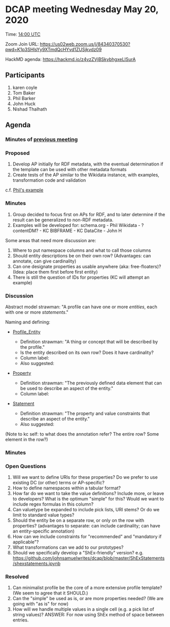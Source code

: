 
# DCAP meeting Wednesday May 20, 2020 

Time: [14:00 UTC](https://www.timeanddate.com/worldclock/fixedtime.html?msg=DCAP+May+20&iso=20200520T14&p1=1440&ah=1&am=30) 

Zoom Join URL:  https://us02web.zoom.us/j/84340370530?pwd=K1p3SHlsYy9XTmdQcHYvd1ZUSjkvdz09

HackMD agenda: https://hackmd.io/z4vzZVjBSkybhgxeLlSurA

## Participants

1. karen coyle
2. Tom Baker
3. Phil Barker
4. John Huck
5. Nishad Thalhath


## Agenda

### Minutes of [previous meeting](https://github.com/dcmi/dcap/blob/master/meetings/2020/202-05-06.dcap_zoom_call.md)

### Proposed
1. Develop AP initially for RDF metadata, with the eventual determination if the template can be used with other metadata formats
2. Create tests of the AP similar to the Wikidata instance, with examples, transformation code and validation

c.f. [Phil's example](https://github.com/dcmi/dcap/blob/master/prototypes/bookclub/ap.csv)

### Minutes

1. Group decided to focus first on APs for RDF, and to later determine if the result can be generalized to non-RDF metadata.
2. Examples will be developed for:
    schema.org - Phil
    Wikidata - ?
    contentDM? - KC
    BIBFRAME - KC
    DataCite - John H

Some areas that need more discussion are:

1. Where to put namespace columns and what to call those columns
2. Should entity descriptions be on their own row? (Advantages: can annotate, can give cardinality)
3. Can one designate properties as usable anywhere (aka: free-floaters)? (Idea: place them first before first entity)
4. There is still the question of IDs for properties (KC will attempt an example)

### Discussion

Abstract model strawman:
"A profile can have one or more *entities*, each with one or more *statements*." 

Naming and defining:
* [Profile_Entity](https://github.com/dcmi/dcap/issues/60)
  * Definition strawman: "A thing or concept that will be described by the profile."
  * Is the entity described on its own row? Does it have cardinality?
  * Column label: 
  * Also suggested: 

* [Property](https://github.com/dcmi/dcap/issues/59)
  * Definition strawman: "The previously defined data element that can be used to describe an aspect of the entity."
  * Column label:
* [Statement](https://github.com/dcmi/dcap/issues/59#issuecomment-623471657)
  * Definition strawman: "The property and value constraints that describe an aspect of the entity."
  * Also suggested: 

(Note to kc self: to what does the annotation refer? The entire row? Some element in the row?)

### Minutes

### Open Questions

1. Will we want to define URIs for these properties? Do we prefer to use existing DC (or other) terms or AP-specific? 
6. How to define namespaces within a tabular format?
7. How far do we want to take the value definitions? Include more, or leave to developers? What is the optimum "simple" for this? Would we want to include regex formulas in this column?
9. Can valuetype be expanded to include pick lists, URI stems? Or do we limit to standard value types?
10. Should the entity be on a separate row, or only on the row with properties? (advantages to separate: can include cardinality; can have an entity-specific annotation)
11. How can we include constraints for "recommended" and "mandatory if applicable"?
12. What transformations can we add to our prototypes? 
13. Should we specifically develop a "ShEx-friendly" version? e.g. https://github.com/johnsamuelwrites/dcap/blob/master/ShExStatements/shexstatements.ipynb

### Resolved

1. Can minimalist profile be the core of a more extensive profile template? (We seem to agree that it SHOULD.)
2. Can the "simple" be used as is, or are more properties needed? (We are going with "as is" for now)
3. How will we handle multiple values in a single cell (e.g. a pick list of string values)? ANSWER: For now using ShEx method of space between entries.


